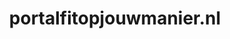 ---
layout: post
title: "portalfitopjouwmanier.nl"
internal_url: "/dutchgov/portalfitopjouwmanier.nl.html"
subdomains_count: 4
all_subdomains_count: 4
urls_count: 4
ssl_rank: 0
http_rank: 70
url_link: /data/portalfitopjouwmanier.nl/urls.txt
all_subdomains_link: /data/portalfitopjouwmanier.nl/all_subdomains.txt
subdomains_link: /data/portalfitopjouwmanier.nl/subdomains.txt
categories: dutchgov
---
